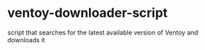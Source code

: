 # ventoy-downloader-script
script that searches for the latest available version of Ventoy and downloads it
